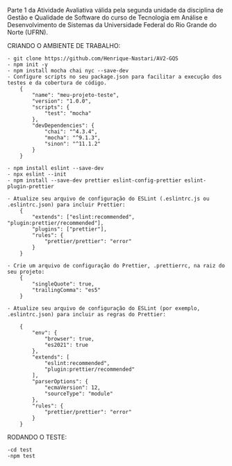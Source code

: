 Parte 1 da Atividade Avaliativa válida pela segunda unidade da disciplina de Gestão e Qualidade de Software do curso de Tecnologia em Análise e Desenvolvimento de Sistemas da Universidade Federal do Rio Grande do Norte (UFRN).

CRIANDO O AMBIENTE DE TRABALHO:

    - git clone https://github.com/Henrique-Nastari/AV2-GQS
    - npm init -y
    - npm install mocha chai nyc --save-dev
    - Configure scripts no seu package.json para facilitar a execução dos testes e da cobertura de código.
        {
            "name": "meu-projeto-teste",
            "version": "1.0.0",
            "scripts": {
                "test": "mocha"
            },
            "devDependencies": {
                "chai": "^4.3.4",
                "mocha": "^9.1.3",
                "sinon": "^11.1.2"
            }
        }

    - npm install eslint --save-dev
    - npx eslint --init
    - npm install --save-dev prettier eslint-config-prettier eslint-plugin-prettier

    - Atualize seu arquivo de configuração do ESLint (.eslintrc.js ou .eslintrc.json) para incluir Prettier:
        {
            "extends": ["eslint:recommended", "plugin:prettier/recommended"],
            "plugins": ["prettier"],
            "rules": {
                "prettier/prettier": "error"
            }
        }

    - Crie um arquivo de configuração do Prettier, .prettierrc, na raiz do seu projeto:
        {
            "singleQuote": true,
            "trailingComma": "es5"
        }

    - Atualize seu arquivo de configuração do ESLint (por exemplo, .eslintrc.json) para incluir as regras do Prettier:    

        {
            "env": {
                "browser": true,
                "es2021": true
            },
            "extends": [
                "eslint:recommended",
                "plugin:prettier/recommended"
            ],
            "parserOptions": {
                "ecmaVersion": 12,
                "sourceType": "module"
            },
            "rules": {
                "prettier/prettier": "error"
            }
        }

RODANDO O TESTE:

    -cd test
    -npm test


